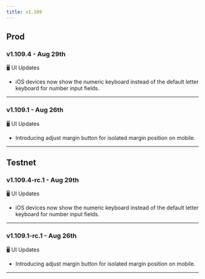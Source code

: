 ```yaml
---
title: v1.109
---
```

## Prod
### v1.109.4 - Aug 29th
🖥️  UI Updates 
* iOS devices now show the numeric keyboard instead of the default letter keyboard for number input fields.
---
### v1.109.1 - Aug 26th
🖥️  UI Updates 
* Introducing adjust margin button for isolated margin position on mobile.
---
## Testnet
### v1.109.4-rc.1 - Aug 29th
🖥️  UI Updates 
* iOS devices now show the numeric keyboard instead of the default letter keyboard for number input fields.
---
### v1.109.1-rc.1 - Aug 26th
🖥️  UI Updates 
* Introducing adjust margin button for isolated margin position on mobile.
---
